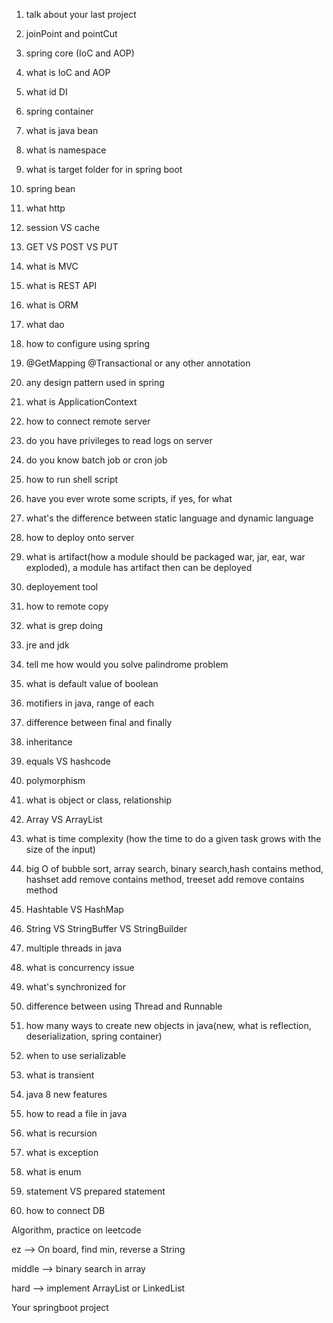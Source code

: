 1. talk about your last project 

2. joinPoint and pointCut

3. spring core (IoC and AOP)

4. what is IoC and AOP

5. what id DI

6. spring container

7. what is java bean

8. what is namespace

9. what is target folder for in spring boot

10. spring bean

11. what http

12. session VS cache

13. GET VS POST VS PUT

14. what is MVC

15. what is REST API

16. what is ORM

17. what dao

18. how to configure using spring

19. @GetMapping @Transactional or any other annotation

20. any design pattern used in spring

21. what is ApplicationContext

22. how to connect remote server

23. do you have privileges to read logs on server

24. do you know batch job or cron job

25. how to run shell script

26. have you ever wrote some scripts, if yes, for what

27. what's the difference between static language and dynamic language

28. how to deploy onto server

29. what is artifact(how a module should be packaged war, jar, ear, war exploded), a module has artifact then can be deployed

30. deployement tool

31. how to remote copy

32. what is grep doing

33. jre and jdk

34. tell me how would you solve palindrome problem

35. what is default value of boolean

36. motifiers in java, range of each

37. difference between final and finally

38. inheritance 

39. equals VS hashcode

40. polymorphism

41. what is object or class, relationship

42. Array VS ArrayList

43. what is time complexity (how the time to do a given task grows with the size of the input)

44. big O of bubble sort, array search, binary search,hash contains method, hashset add remove contains method, treeset add remove contains method

45. Hashtable VS HashMap

46. String VS StringBuffer VS StringBuilder

47. multiple threads in java

48. what is concurrency issue

49. what's synchronized for

50. difference between using Thread and Runnable

51. how many ways to create new objects in java(new, what is reflection, deserialization, spring container) 

52. when to use serializable

53. what is transient

54. java 8 new features

55. how to read a file in java

56. what is recursion

57. what is exception

58. what is enum
59. statement VS prepared statement
60. how to connect DB



Algorithm, practice on leetcode

ez —> On board, find min, reverse a String

middle —> binary search in array

hard —> implement ArrayList or LinkedList



Your springboot project











